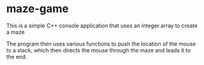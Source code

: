 # maze-game

This is a simple C++ console application that uses an integer array to create a maze

The program then uses various functions to push the location of the mouse to a stack, 
which then directs the mouse through the maze and leads it to the end. 


